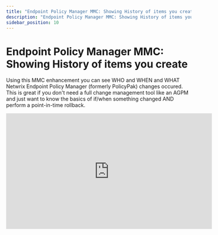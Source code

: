 ```yaml
---
title: "Endpoint Policy Manager MMC: Showing History of items you create"
description: "Endpoint Policy Manager MMC: Showing History of items you create"
sidebar_position: 10
---
```


# Endpoint Policy Manager MMC: Showing History of items you create

Using this MMC enhancement you can see WHO and WHEN and WHAT Netwrix Endpoint Policy Manager
(formerly PolicyPak) changes occured. This is great if you don't need a full change management tool
like an AGPM and just want to know the basics of if/when something changed AND perform a
point-in-time rollback.

<iframe width="560" height="315" src="https://www.youtube.com/embed/9OhasG1nkXs?si=efWcZoJu6lX66tLq" title="YouTube video player" frameborder="0" allow="accelerometer; autoplay; clipboard-write; encrypted-media; gyroscope; picture-in-picture; web-share" referrerpolicy="strict-origin-when-cross-origin" allowfullscreen></iframe>
